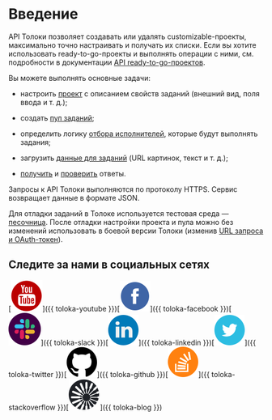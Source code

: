 # Введение

API Толоки позволяет создавать или удалять customizable-проекты, максимально точно настраивать и получать их списки.  Если вы хотите использовать ready-to-go-проекты и выполнять операции с ними, см. подробности в документации [API ready-to-go-проектов](https://toloka.ai/ru/docs/toloka-apps/api/concepts/quickstart-api.html).

Вы можете выполнять основные задачи:

- настроить [проект](concepts/project.md) с описанием свойств заданий (внешний вид, поля ввода и т. д.);

- создать [пул заданий](concepts/pool.md);

- определить логику [отбора исполнителей](concepts/my_users.md), которые будут выполнять задания;

- загрузить [данные для заданий](concepts/tasks.md) (URL картинок, текст и т. д.);

- [получить](concepts/result.md) и [проверить](concepts/accept.md) ответы.

Запросы к API Толоки выполняются по протоколу HTTPS. Сервис возвращает данные в формате JSON.

Для отладки заданий в Толоке используется тестовая среда — [песочница](https://sandbox.toloka.yandex.ru). После отладки настройки проекта и пула можно без изменений использовать в боевой версии Толоки (изменив [URL запроса и OAuth-токен](concepts/access.md)).

## Следите за нами в социальных сетях

[![](_images/SocialNetwork/youtube.svg)]({{ toloka-youtube }})[![](_images/SocialNetwork/facebook.svg)]({{ toloka-facebook }})[![](_images/SocialNetwork/slack.svg)]({{ toloka-slack }})[![](_images/SocialNetwork/linkedin.svg)]({{ toloka-linkedin }})[![](_images/SocialNetwork/twitter.svg)]({{ toloka-twitter }})[![](_images/SocialNetwork/github.svg)]({{ toloka-github }})[![](_images/SocialNetwork/StackOverflow.svg)]({{ toloka-stackoverflow }})[![](_images/SocialNetwork/blog.svg)]({{ toloka-blog }})